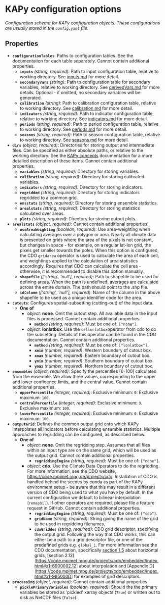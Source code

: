 # KAPy configuration options

*Configuration schema for KAPy configuration objects. These configurations are usually stored in the `config.yaml` file.*

## Properties

- **`configurationTables`**: Paths to configuration tables. See the documentation for each table separately. Cannot contain additional properties.
  - **`inputs`** *(string, required)*: Path to input configuration table, relative to working directory. See [inputs.md](inputs.md) for more detail.
  - **`secondaryVars`** *(string)*: Path to configuration table for secondary variables, relative to working directory. See [derivedVars.md](derivedVars.md) for more details. Optional - if omitted, no secondary variables will be generated.
  - **`calibration`** *(string)*: Path to calibration configuration table, relative to working directory. See [calibration.md](calibration.md) for more detail.
  - **`indicators`** *(string, required)*: Path to indicator configuration table, relative to working directory. See [indicators.md](indicators.md) for more detail.
  - **`periods`** *(string, required)*: Path to period configuration table, relative to working directory. See [periods.md](periods.md) for more detail.
  - **`seasons`** *(string, required)*: Path to season configuration table, relative to working directory. See [seasons.md](seasons.md) for more detail.
- **`dirs`** *(object, required)*: Directories for storing output and intermediate files. Can be specified as either absolute paths, or relative to the working directory. See the [KAPy concepts](../KAPy_concepts.md) documentation for a more detailed description of these items. Cannot contain additional properties.
  - **`variables`** *(string, required)*: Directory for storing variables.
  - **`calibration`** *(string, required)*: Directory for storing calibrated variables.
  - **`indicators`** *(string, required)*: Directory for storing indicators.
  - **`regridded`** *(string, required)*: Directory for storing indicators regridded to a common grid.
  - **`ensstats`** *(string, required)*: Directory for storing ensemble statistics.
  - **`arealstats`** *(string, required)*: Directory for storing statistics calculated over areas.
  - **`plots`** *(string, required)*: Directory for storing output plots.
- **`arealstats`** *(object, required)*: Cannot contain additional properties.
  - **`useAreaWeighting`** *(boolean, required)*: Use area-weighting when calculating averages over a polygon or area. Nearly all climate data is presented on grids where the area of the pixels is not constant, but changes in space - for example, on a regular lat-lon grid, the pixels get smaller towards the poles. When this option is configured, the CDO `gridarea` operator is used to calculate the area of each cell, and weightings applied to the calculation of area statistics accordingly. Requires that CDO can calculate the cell area - otherwise, it is recommended to disable this option manually.
  - **`shapefile`** *(['string', 'null'], required)*: Path to shapefile to be used for defining areas. When the path is undefined, averages are calculated across the entire domain. The path should point to the .shp file.
  - **`idColumn`** *(['string', 'null'], required)*: Name of the column in the above shapefile to be used as a unique identifier code for the area.
- **`cutouts`**: Configures spatial-subsetting (cutting-out) of the input data.
  - **One of**
    - *object*: **none**. Omit the cutout step. All available data in the input files is processed. Cannot contain additional properties.
      - **`method`** *(string, required)*: Must be one of: `["none"]`.
    - *object*: **lonlatbox**. Use the `sellonlatbox`operator from cdo to do the subsetting. Details of this operator can be found in the CDO documentation. Cannot contain additional properties.
      - **`method`** *(string, required)*: Must be one of: `["lonlatbox"]`.
      - **`xmin`** *(number, required)*: Western boundary of cutout box.
      - **`xmax`** *(number, required)*: Eastern boundary of cutout box.
      - **`ymin`** *(number, required)*: Southern boundary of cutout box.
      - **`ymax`** *(number, required)*: Northern boundary of cutout box.
- **`ensembles`** *(object, required)*: Specify the percentiles [0-100] calculated from the ensemble. We allow three values, corresponding to the upper and lower confidence limits, and the central value. Cannot contain additional properties.
  - **`upperPercentile`** *(integer, required)*: Exclusive minimum: `0`. Exclusive maximum: `100`.
  - **`centralPercentile`** *(integer, required)*: Exclusive minimum: `0`. Exclusive maximum: `100`.
  - **`lowerPercentile`** *(integer, required)*: Exclusive minimum: `0`. Exclusive maximum: `100`.
- **`outputGrid`**: Defines the common output grid onto which KAPy interpolates all indicators before calculating ensemble statistics. Multiple approaches to regridding can be configured, as described below.
  - **One of**
    - *object*: **none**. Omit the regridding step. Assumes that all files within an input type are on the same grid, which will be used as the output grid. Cannot contain additional properties.
      - **`regriddingEngine`** *(string, required)*: Must be one of: `["none"]`.
    - *object*: **cdo**. Use the Climate Data Operators to do the regridding. For more information, see the CDO website, https://code.mpimet.mpg.de/projects/cdo. Installation of CDO is handled behind the scenes by conda as part of the KAPy environment setup - be aware that this may result in a different version of CDO being used to what you have by default. In the current configuration we default to bilinear interpolation (`remapbil`). If other operators are required, please file a feature request in GitHub. Cannot contain additional properties.
      - **`regriddingEngine`** *(string, required)*: Must be one of: `["cdo"]`.
      - **`gridName`** *(string, required)*: String giving the name of the grid to be used in regridding filenames.
      - **`cdoGriddes`** *(string, required)*: CDO grid descriptor, specifying the output grid. Following the way that CDO works, this can either be a path to a grid descriptor file, or one of the predefined grids e.g. `global_1`. For more information see the CDO documentation, specifically [section 1.5](https://code.mpimet.mpg.de/projects/cdo/embedded/index.html#x1-280001.5) about horizontal grids, [section 2.12](https://code.mpimet.mpg.de/projects/cdo/embedded/index.html#x1-6900002.12] about interpolation and [Appendix D](https://code.mpimet.mpg.de/projects/cdo/embedded/index.html#x1-995000D] for examples of grid descriptors.
- **`processing`** *(object, required)*: Cannot contain additional properties.
  - **`picklePrimaryVariables`** *(boolean, required)*: Should the the primary variables be stored as 'pickled' xarray objects (`True`) or written out to disk as NetCDF files (`False`).
